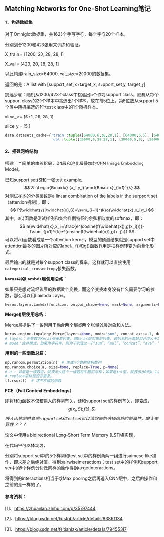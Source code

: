 ## Matching Networks for One-Shot Learning笔记

#### 1、构造数据集

对于Omniglot数据集，共1623个手写字符，每个字符20个样本。

分别划分1200和423张用来训练和验证。

X_train = [1200, 20, 28, 28, 1]

X_val = [423, 20, 28, 28, 1]

以此构建train_size=64000, val_size=20000的数据集。

返回的是：A list with [support_set_x+target_x, support_set_y, target_y]

挑选步骤：随机从1200/423个class中挑选出5个作为support class，随机从每个support class的20个样本中挑选出1个样本，放在前5位上，第6位放从support 5个类中随机挑选的1个test class中的1个随机样本。

slice_x = [5+1, 28, 28, 1]

slice_y = [5,]

```python
data.datasets_cache={'train':tuple([64000,6,28,28,1], [64000,5,5], [64000,5]),
                     'val':tuple([20000,6,28,28,1], [20000,5,5], [20000,5])}
```

#### 2、搭建网络结构

搭建一个简单的由卷积层，BN层和池化层叠加的CNN Image Embedding Model。

已知support set(S)和一张test example。
$$
S=\begin{Bmatrix}
(x_i,y_i)
\end{Bmatrix}_{i=1}^{k}
$$
对测试样本的分类函数是a linear combination of the labels in the surpport set（attention机制），即：
$$
P(\widehat{y}|\widehat{x},S)=\sum_{i=1}^{k}a(\widehat{x},x_i)y_i
$$
其中，a(.)函数是测试样例和集合样例特征的余弦相似度的softmax，即：
$$
a(\widehat{x},x_i)=\frac{e^{cosine(f(\widehat{x}),g(x_i)))}}{\sum_{j=1}^{k}e^{cosine(f(\widehat{x}),g(x_j))}}
$$
可以将a()函数看成是一个attention kernel，模型的预测结果就是support set中attention最多的图片所对应的label。f()和g()函数作用是把样例转变为向量化形式。

最后输出的就是对每个support class的概率，这样就可以直接使用`categorical_crossentropy`损失函数。

**keras中的Lambda层使用总结：**

如果只是想对流经该层的数据做个变换，而这个变换本身没有什么需要学习的参数，那么可以用Lambda Layer。

```python
keras.layers.Lambda(function, output_shape=None, mask=None, arguments=None)
```

**Merge()层使用总结：**

Merge层提供了一系列用于融合两个层或两个张量的层对象和方法。

```python
keras.engine.topology.Merge(layers=None, mode='sum', concat_axis=-1, dot_axes=-1, output_shape=None, node_indices=None, tensor_indices=None, name=None)
# layers：该参数为Keras张量的列表，或Keras层对象的列表。该列表的元素数目必须大于1。
# mode：合并模式，如果为字符串，则为下列值之一{“sum”，“mul”，“concat”，“ave”，“cos”，“dot”}
```



**用到的一些函数总结：**

```python
np.random.permutation(n)  # 生成n个数的随机数列
np.random.choice(a, size=None, replace=True, p=None)  
# a : 如果是一维数组，就表示从这个一维数组中随机采样；如果是int型，就表示从0到a-1这个序列中随机采样。
# replace采样是否有重复。
tf.rsqrt()  # 求平方根的倒数
```



**FCE（Full Context Embeddings）**

即将f和g函数不仅和输入的样例有关，还和support set的样例有关，即变成，
$$
g(x_i, S);f(\widehat{x}, S)
$$
*嵌入函数同时考虑support set和test set可以消除随机选择造成的差异性。增大差异性？？？*

论文中使用a bidirectional Long-Short Term Memory (LSTM)实现，

在代码中可以体现为，

分别将support set中的5个样例和test set中的样例两两一组进行saimese-like操作，即求差之后绝对值。得到pairwiseinteractions；test set中的样例和support set中的5个样例分别做同样的操作得到targetinteractions。

将得到的interactions相当于求Max pooling之后再送入CNN层中，之后的操作和之前的是一样的了。



#### 参考资料：

[1]、https://zhuanlan.zhihu.com/p/35797444

[2]、https://blog.csdn.net/hustqb/article/details/83861134

[3]、https://blog.csdn.net/feitianlzk/article/details/79455317